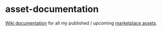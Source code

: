 # asset-documentation
[Wiki documentation](https://github.com/maschere/asset-documentation/wiki) for all my published / upcoming [marketplace assets](https://www.unrealengine.com/marketplace/en-US/profile/maschere).
